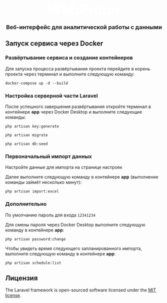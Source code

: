 # <p style="width: 100%; font-size: 46px; text-align: center; color: #ffffff; line-height: 0">WebPricer</p>
### <p style="width: 100%; font-size: 18px; text-align: center;">Веб-интерфейс для аналитической работы с данными</p>

## Запуск сервиса через Docker

### Развёртывание сервиса и создание контейнеров

Для запуска процесса развёртывания проекта перейдите в корень проекта через терминал и выполните следующую команду:
```console
docker-compose up -d --build
```

### Настройка серверной части Laravel

После успешного завершения развёртывания откройте терминал в контейнере **app** через Docker Desktop и выполните следующие команды:

```console
php artisan key:generate
```
```console
php artisan migrate
```
```console
php artisan db:seed
```

### Первоначальный импорт данных

Настройте данные для импорта на странице настроек

Далее выполните следующую команду в контейнере **app** (выполнение команды займёт несколько минут):

```console
php artisan import:excel
```

### Дополнительно

По умолчанию пароль для входа `12341234`

Для смены пароля через Docker Desktop выполните следующую команду в контейнере **app**:
```console
php artisan password:change 
```

Чтобы увидеть время следующего запланированного импорта, выполните следующую команду в контейнере **app**:
```console
php artisan schedule:list 
```

## Лицензия

The Laravel framework is open-sourced software licensed under the [MIT license](https://opensource.org/licenses/MIT).

